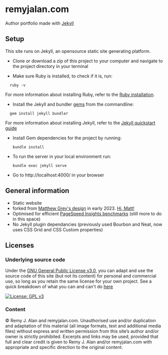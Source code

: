 # remyjalan.com

Author portfolio made with [Jekyll](https://jekyllrb.com/)

## Setup

This site runs on Jekyll, an opensource static site generating platform.

- Clone or download a zip of this project to your computer and navigate to the
  project directory in your terminal
  
- Make sure Ruby is installed, to check if it is, run:

```
  ruby -v
```

  For more information about installing Ruby, refer to the [Ruby installation](https://www.ruby-lang.org/en/documentation/installation/).

- Install the Jekyll and bundler [gems](https://jekyllrb.com/docs/ruby-101/#gems) from the commandline:

```
  gem install jekyll bundler
```

  For more information about installing Jekyll, refer to the [Jekyll quickstart guide](https://jekyllrb.com/docs/quickstart/)


- Install Gem dependencies for the project by running:
  ```
  bundle install
  ```
  
- To run the server in your local environment run:
  ```
  bundle exec jekyll serve
  ```
  
- Go to http://localhost:4000/ in your browser


## General information

- Static website
- forked from [Matthew Grey's design](https://github.com/MattGreyDesign/himatt.com) in early 2023. [Hi, Matt!](himatt.com)
- Optimised for efficient [PageSpeed Insights benchmarks](https://developers.google.com/speed/pagespeed/insights/?url=remyjalan.com) (still more to do in this space)
- No Jekyll plugin dependancies (previously used Bourbon and Neat, now uses CSS Grid and CSS Custom properties)




## Licenses

### Underlying source code

Under the [GNU General Public License v3.0](LICENSE), you can adapt and use the source code of this site (but not its content) for personal and commercial use, so long as you retain the same license for your own project. See a quick breakdown of what you can and can't do [here](https://tldrlegal.com/license/gnu-lesser-general-public-license-v3-(lgpl-3))

[![License: GPL v3](https://img.shields.io/badge/License-GPLv3-blue.svg?style=flat-square)](https://www.gnu.org/licenses/gpl-3.0)


### Content

© Remy J. Alan and remyjalan.com. Unauthorised use and/or duplication and
adaptation of this material (all image formats, text and additional media files)
without express and written permission from this site’s author and/or owner is
strictly prohibited. Excerpts and links may be used, provided that full and
clear credit is given to Remy J. Alan and/or remyjalan.com with appropriate and
specific direction to the original content.
